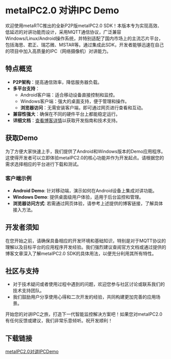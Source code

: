 # metaIPC2.0 对讲IPC Demo

欢迎使用metaRTC推出的全新P2P版metaIPC2.0 SDK！本版本专为实现高效、低延迟的对讲功能而设计，采用MQTT通信协议，广泛兼容Windows/Linux/Android操作系统，并特别适配了国内市场上的主流芯片平台，包括海思、君正、瑞芯微、MSTAR等。通过集成此SDK，开发者能够迅速在自己的项目中加入高质量的IPC（网络摄像机）对讲能力。

## 特点概览
- **P2P架构**：提高通信效率，降低服务器负载。
- **多平台支持**：
  - Android客户端：适合移动设备直接控制和监控。
  - Windows客户端：强大的桌面支持，便于管理和操作。
  - **浏览器访问**：无需安装客户端，即可通过网页进行查看和互动。
- **兼容性强大**：确保在不同的硬件平台上都能稳定运行。
- **详细文档**：[查看博客详情](https://blog.csdn.net/m0_56595685/article/details/130910602)以获取开发指南和技术支持。

## 获取Demo
为了方便大家快速上手，我们提供了Android和Windows版本的Demo应用程序。这使得开发者可以立即体验metaIPC2.0的核心功能并作为开发起点。请根据您的需求选择相应的平台进行下载和测试。

### 客户端示例
- **Android Demo**: 针对移动端，演示如何在Android设备上集成对讲功能。
- **Windows Demo**: 提供桌面级用户体验，适用于后台监控和管理。
- **浏览器访问方式**: 若需通过网页体验，请参考上述提供的博客链接，了解具体接入方法。

## 开发者须知
在您开始之前，请确保具备相应的开发环境和基础知识，特别是对于MQTT协议的理解以及目标平台的应用程序开发经验。我们强烈建议查阅官方文档或通过提供的博客文章深入了解metaIPC2.0 SDK的具体用法，以便充分利用其所有特性。

## 社区与支持
- 对于技术疑问或者使用过程中遇到的问题，欢迎您参与社区讨论或联系我们的技术支持团队。
- 我们鼓励用户分享使用心得和二次开发的经验，共同构建更加完善的应用场景。

开始您的对讲IPC之旅，打造下一代智能监控解决方案吧！如果您对metaIPC2.0有任何反馈或建议，我们非常乐意倾听。祝开发顺利！

## 下载链接

[metaIPC2.0对讲IPCDemo](https://pan.quark.cn/s/9738ec4b1b7d)